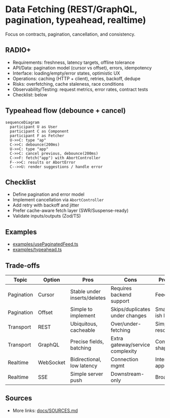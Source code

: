 # Data Fetching (REST/GraphQL, pagination, typeahead, realtime)

Focus on contracts, pagination, cancellation, and consistency.

## RADIO+
- Requirements: freshness, latency targets, offline tolerance
- API/Data: pagination model (cursor vs offset), errors, idempotency
- Interface: loading/empty/error states, optimistic UX
- Operations: caching (HTTP + client), retries, backoff, dedupe
- Risks: overfetching, cache staleness, race conditions
- Observability/Testing: request metrics, error rates, contract tests
- Checklist: below

## Typeahead flow (debounce + cancel)
```mermaid
sequenceDiagram
  participant U as User
  participant C as Component
  participant F as Fetcher
  U->>C: type "ap"
  C->>C: debounce(200ms)
  U->>C: type "app"
  C->>C: cancel previous, debounce(200ms)
  C->>F: fetch("app") with AbortController
  F-->>C: results or AbortError
  C-->>U: render suggestions / handle error
```

## Checklist
- Define pagination and error model
- Implement cancellation via `AbortController`
- Add retry with backoff and jitter
- Prefer cache-aware fetch layer (SWR/Suspense-ready)
- Validate inputs/outputs (Zod/TS)

## Examples
- [examples/usePaginatedFeed.ts](./examples/usePaginatedFeed.ts)
- [examples/typeahead.ts](./examples/typeahead.ts)

## Trade-offs

| Topic        | Option             | Pros                          | Cons                            | Prefer when |
|--------------|--------------------|-------------------------------|---------------------------------|-------------|
| Pagination   | Cursor             | Stable under inserts/deletes  | Requires backend support         | Feeds, chats |
| Pagination   | Offset             | Simple to implement           | Skips/duplicates under changes  | Small, static-ish lists |
| Transport    | REST               | Ubiquitous, cacheable         | Over/under-fetching             | Simple resources |
| Transport    | GraphQL            | Precise fields, batching      | Extra gateway/service complexity| Complex shapes |
| Realtime     | WebSocket          | Bidirectional, low latency    | Connection mgmt                 | Interactive apps |
| Realtime     | SSE                | Simple server push            | Downstream-only                 | Broadcast/feed |

## Sources
- More links: [docs/SOURCES.md](../../docs/SOURCES.md)
